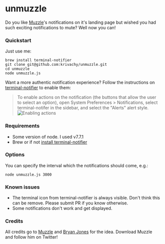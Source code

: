 # unmuzzle

Do you like [Muzzle](https://muzzleapp.com/)'s notifications on it's landing page but wished you had such exciting notifications to mute? Well now you can!

### Quickstart

Just use me:

```
brew install terminal-notifier
git clone git@github.com:krivachy/unmuzzle.git
cd unmuzzle
node unmuzzle.js
```

Want a more authentic notification experience?
Follow the instructions on [terminal-notifier](https://github.com/julienXX/terminal-notifier#caveats) to enable them:

> To enable actions on the notification (the buttons that allow the user to select an option), open System Preferences > Notifications, select terminal-notifer in the sidebar, and select the "Alerts" alert style. 
![Enabling actions](https://github.com/julienXX/terminal-notifier/raw/master/assets/System_prefs.png)

### Requirements

* Some version of node. I used v7.7.1
* Brew or if not [install terminal-notifier](https://github.com/julienXX/terminal-notifier#download)

### Options

You can specify the interval which the notifications should come, e.g.:

```
node unmuzzle.js 3000
```

### Known issues

* The terminal icon from terminal-notifier is always visible. Don't think this can be remove. Please submit PR if you know otherwise.
* Some notifications don't work and get displayed.

### Credits

All credits go to [Muzzle](https://muzzleapp.com/) and [Bryan Jones](https://twitter.com/bdkjones) for the idea. 
Download Muzzle and follow him on Twitter! 